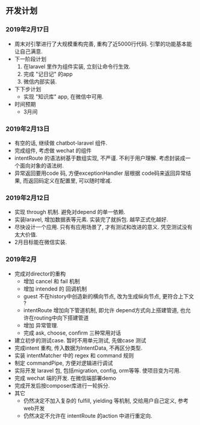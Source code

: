 ##  开发计划


### 2019年2月17日

-   周末对引擎进行了大规模重构完善, 重构了近5000行代码. 引擎的功能基本能让自己满意.
-   下一阶段计划
    1.  在laravel 里作为组件实装, 立刻让命令行生效.
    2.  完成 "记日记" 的app
    3.  微信内部实装.
-   下下步计划
    -   实现 "知识库" app, 在微信中可用.
-   时间预期
    -   3月间

### 2019年2月13日

-   有空的话, 继续做 chatbot-laravel 组件.
-   完成组件, 考虑做 wechat 的组件
-   intentRoute 的语法树基于数组实现, 不严谨. 不利于用户理解. 考虑封装成一个面向对象的语法树.
-   异常返回要用code 码, 方便exceptionHandler 层根据 code码来返回异常结果, 而返回码定义在配置里, 可以随时增减.

### 2019年2月12日

-   实现 through 机制. 避免对depend 的单一依赖.
-   实装laravel, 增加数据表等元素. 实装完了就拆包. 越早正式化越好.
-   尽快设计一个应用. 只有有应用场景了, 才有测试和改进的意义. 凭空测试没有太大价值.
-   2月目标能在微信实装.


### 2019年2月

-   完成对director的重构
    -   增加 cancel 和 fail 机制
    -   增加 intended 的 回调机制
    -   guest 不在history中创造新的横向节点, 改为生成纵向节点, 更符合上下文 ?
    -   intentRoute 增加向下管道机制, 即允许 depend方式向上搭建管道, 也允许在routing中向下搭建管道
    -   增加 异常管理.
    -   完成 ask, choose, confirm 三种常用对话
-   建立初步的测试case. 暂时不用单元测试, 先做case 测试
-   完成intent 重构, 传入数据为IntentData, 不再区分类型.
-   实装 intentMatcher 中的 regex 和 command 规则
-   制定 commandPipe, 方便对逻辑进行调试
-   实际开发 laravel 包, 包括migration, config, orm等等. 使项目变为可用.
-   完成 wechat 端的开发. 在微信端部署demo
-   完成开发后按composer库进行一轮拆分.
-   其它
    -   仍然决定不加入复杂的 fulfill, yielding 等机制, 交给用户自己定义, 参考web开发
    -   仍然决定不允许在 intentRoute 的action 中进行重定向.
